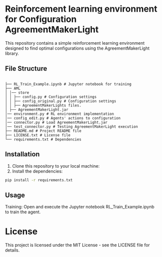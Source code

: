 # Reinforcement learning environment for Configuration AgreementMakerLight

This repository contains a simple reinforcement learning environment designed to find optimal configurations using the AgreementMakerLight library.

## File Structure
```

├── RL_Train_Example.ipynb # Jupyter notebook for training
├── AML
│ │── store
│ │ ├── config.py # Configuration settings
│ │ ├── config_original.py # Configuration settings
│ │ ├── AgreementMakerLights files.
│ ├── AgreementMakerLight.jar 
│── environment.py # RL environment implementation
│── config_edit.py # Agents' actions to configuration
│── connector.py # Load AgreementMakerLight.jar
│── test_connector.py # Testing AgreementMakerLight execution
├── README.md # Project README file
├── LICENSE.txt # License file
└── requirements.txt # Dependencies
```

## Installation

1. Clone this repository to your local machine:
2. Install the dependencies:
```bash
pip install -r requirements.txt
```

## Usage
Training: Open and execute the Jupyter notebook RL_Train_Example.ipynb to train the agent.

# License

This project is licensed under the MIT License - see the LICENSE file for details.